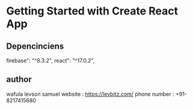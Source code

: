 # Getting Started with Create React App

## Depencinciens

firebase": "^8.3.2",
react": "^17.0.2",

## author

wafula levson samuel
website : https://levbitz.com/
phone number : +91-8217415680
